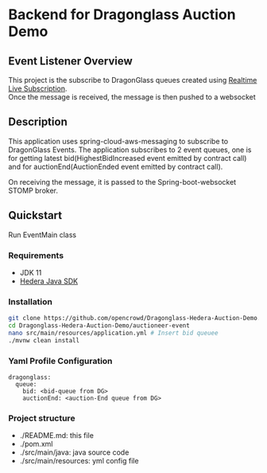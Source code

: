 # Backend for Dragonglass Auction Demo

## Event Listener Overview
This project is the subscribe to DragonGlass queues created using [Realtime Live Subscription](https://app.dragonglass.me/hedera/subscriptionview).  
Once the message is received, the message is then pushed to a websocket

## Description
This application uses spring-cloud-aws-messaging to subscribe to DragonGlass Events. The application subscribes to 2 event queues, 
one is for getting latest bid(HighestBidIncreased event emitted by contract call) and for auctionEnd(AuctionEnded event emitted by contract call).

On receiving the message, it is passed to the Spring-boot-websocket STOMP broker.

## Quickstart
Run EventMain class

### Requirements

- JDK 11
- [Hedera Java SDK](https://github.com/hashgraph/hedera-sdk-java.git)

### Installation
```bash
git clone https://github.com/opencrowd/Dragonglass-Hedera-Auction-Demo.git
cd Dragonglass-Hedera-Auction-Demo/auctioneer-event
nano src/main/resources/application.yml # Insert bid queuee
./mvnw clean install
```
### Yaml Profile Configuration
```text
dragonglass:
  queue:
    bid: <bid-queue from DG>
    auctionEnd: <auction-End queue from DG>
```
### Project structure
- ./README.md: this file
- ./pom.xml
- ./src/main/java: java source code
- ./src/main/resources: yml config file
